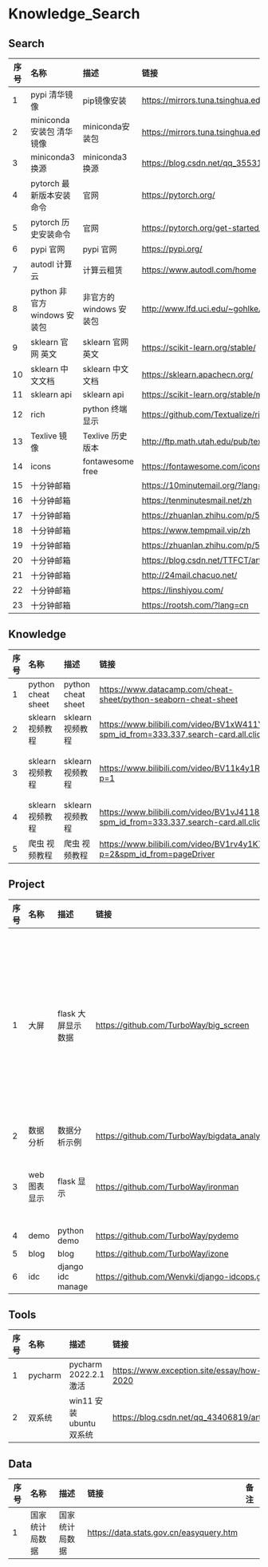 # Knowledge_Search

## Search
| 序号 | 名称 | 描述 | 链接 | 备注 |
|--|:--|:--|:--|:--|
| 1 | pypi 清华镜像 | pip镜像安装 | https://mirrors.tuna.tsinghua.edu.cn/help/pypi/ | |
| 2 | miniconda 安装包 清华镜像 | miniconda安装包 | https://mirrors.tuna.tsinghua.edu.cn/anaconda/miniconda/ | |
| 3 | miniconda3 换源 | miniconda3 换源 | https://blog.csdn.net/qq_35531549/article/details/88559934 | |
| 4 | pytorch 最新版本安装命令 | 官网 | https://pytorch.org/ | |
| 5 | pytorch 历史安装命令 | 官网 | https://pytorch.org/get-started/previous-versions/ | |
| 6 | pypi 官网 | pypi 官网 | https://pypi.org/ | |
| 7 | autodl 计算云 | 计算云租赁 | https://www.autodl.com/home | |
| 8 | python 非官方 windows 安装包 | 非官方的 windows 安装包 | http://www.lfd.uci.edu/~gohlke/pythonlibs/ | |
| 9 | sklearn 官网 英文 | sklearn 官网 英文 | https://scikit-learn.org/stable/ | |
| 10 | sklearn 中文文档 | sklearn 中文文档 | https://sklearn.apachecn.org/ | |
| 11 | sklearn api | sklearn api | https://scikit-learn.org/stable/modules/classes.html# | |
| 12 | rich | python 终端显示 | https://github.com/Textualize/rich | |
| 13 | Texlive 镜像 | Texlive 历史版本 | http://ftp.math.utah.edu/pub/tex/historic/systems/texlive/ | |
| 14 | icons | fontawesome free | https://fontawesome.com/icons?d=gallery&p=1&m=free | |
| 15 | 十分钟邮箱 |  | https://10minutemail.org/?lang=zh-cn | |
| 16 | 十分钟邮箱 |  | https://tenminutesmail.net/zh | |
| 17 | 十分钟邮箱 |  | https://zhuanlan.zhihu.com/p/509216144 | |
| 18 | 十分钟邮箱 |  | https://www.tempmail.vip/zh | |
| 19 | 十分钟邮箱 |  | https://zhuanlan.zhihu.com/p/536824166 | |
| 20 | 十分钟邮箱 |  | https://blog.csdn.net/TTFCT/article/details/126743639 | |
| 21 | 十分钟邮箱 |  | http://24mail.chacuo.net/ | |
| 22 | 十分钟邮箱 |  | https://linshiyou.com/ | |
| 23 | 十分钟邮箱 |  | https://rootsh.com/?lang=cn | |


## Knowledge
| 序号 | 名称 | 描述 | 链接 | 备注 |
|--|:--|:--|:--|:--|
| 1 | python cheat sheet | python cheat sheet | https://www.datacamp.com/cheat-sheet/python-seaborn-cheat-sheet |  |
| 2 | sklearn 视频教程 | sklearn 视频教程 | https://www.bilibili.com/video/BV1xW411Y7Qd?spm_id_from=333.337.search-card.all.click | 莫烦Python |
| 3 | sklearn 视频教程 | sklearn 视频教程 | https://www.bilibili.com/video/BV11k4y1R7Wj?p=1 | 馨馨健康快乐地活到120岁 |
| 4 | sklearn 视频教程 | sklearn 视频教程 | https://www.bilibili.com/video/BV1vJ41187hk?spm_id_from=333.337.search-card.all.click | 菜菜TsaiTsai |
| 5 | 爬虫 视频教程 | 爬虫 视频教程 | https://www.bilibili.com/video/BV1rv4y1K7yV/?p=2&spm_id_from=pageDriver |  |


## Project
| 序号 | 名称 | 描述 | 链接 | 备注 |
|--|:--|:--|:--|:--|
| 1 | 大屏 | flask 大屏显示数据 | https://github.com/TurboWay/big_screen | 新的数据需要按照模板拼装数据格式|
| 2 | 数据分析 | 数据分析示例 | https://github.com/TurboWay/bigdata_analyse | |
| 3 | web 图表显示 | flask 显示 | https://github.com/TurboWay/ironman | 各种图表示例 |
| 4 | demo | python demo | https://github.com/TurboWay/pydemo | |
| 5 | blog | blog | https://github.com/TurboWay/izone | |
| 6 | idc | django idc manage | https://github.com/Wenvki/django-idcops.git | |


## Tools
| 序号 | 名称 | 描述 | 链接 | 备注 |
|--|:--|:--|:--|:--|
| 1 | pycharm | pycharm 2022.2.1 激活 | https://www.exception.site/essay/how-to-free-use-pycharm-2020 | 激活 |
| 2 | 双系统 | win11 安装 ubuntu 双系统| https://blog.csdn.net/qq_43406819/article/details/104002384 |  |


## Data
| 序号 | 名称 | 描述 | 链接 | 备注 |
|--|:--|:--|:--|:--|
| 1 | 国家统计局数据 | 国家统计局数据 | https://data.stats.gov.cn/easyquery.htm |  |

